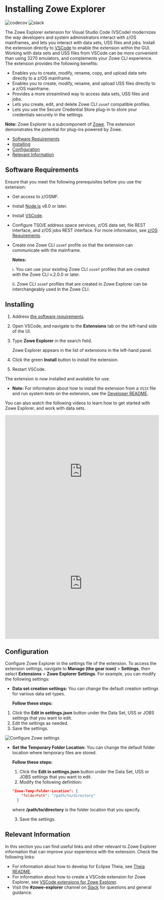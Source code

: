 # Installing Zowe Explorer

<img src="https://codecov.io/gh/zowe/vscode-extension-for-zowe/branch/master/graph/badge.svg" alt="codecov" scope="external"/>
<img src="https://img.shields.io/badge/chat-on%20Slack-blue" alt="slack" scope="external"/>

The Zowe Explorer extension for Visual Studio Code (VSCode) modernizes the way developers and system administrators interact with z/OS mainframes, and lets you interact with data sets, USS files and jobs. Install the extension directly to [VSCode](https://code.visualstudio.com/) to enable the extension within the GUI. Working with data sets and USS files from VSCode can be more convenient than using 3270 emulators, and complements your Zowe CLI experience. The extension provides the following benefits:

* Enables you to create, modify, rename, copy, and upload data sets directly to a z/OS mainframe.
* Enables you to create, modify, rename, and upload USS files directly to a z/OS mainframe.
* Provides a more streamlined way to access data sets, USS files and jobs.
* Lets you create, edit, and delete Zowe CLI `zosmf` compatible profiles.
* Lets you use the Secure Credential Store plug-in to store your credentials securely in the settings.

**Note:** Zowe Explorer is a subcomponent of [Zowe](https://zowe.org/home/). The extension demonstrates the potential for plug-ins powered by Zowe.

* [Software Requirements](#software-requirements)
* [Installing](#installing)
* [Configuration](#configuration)
* [Relevant Information](#relevant-information)

## Software Requirements

Ensure that you meet the following prerequisites before you use the extension:

* Get access to z/OSMF.
* Install [Node.js](https://nodejs.org/en/download/) v8.0 or later.
* Install [VSCode](https://code.visualstudio.com/).
* Configure TSO/E address space services, z/OS data set, file REST interface, and z/OS jobs REST interface. For more information, see [z/OS Requirements](https://docs.zowe.org/stable/user-guide/systemrequirements-zosmf#z-os-requirements).
* Create one Zowe CLI `zosmf` profile so that the extension can communicate with the mainframe.

   **Notes:**

   i. You can use your existing Zowe CLI `zosmf` profiles that are created with the Zowe CLI v.2.0.0 or later.

   ii. Zowe CLI `zosmf` profiles that are created in Zowe Explorer can be interchangeably used in the Zowe CLI.

## Installing

1. Address [the software requirements](#software-requirements).
2. Open VSCode, and navigate to the **Extensions** tab on the left-hand side of the UI.
3. Type **Zowe Explorer** in the search field.
  
   Zowe Explorer appears in the list of extensions in the left-hand panel.

4. Click the green **Install** button to install the extension.
5. Restart VSCode.

The extension is now installed and available for use.

* **Note:** For information about how to install the extension from a `VSIX` file and run system tests on the extension, see the [Developer README](https://github.com/zowe/vscode-extension-for-zowe/blob/master/docs/README.md).

You can also watch the following videos to learn how to get started with Zowe Explorer, and work with data sets.

<iframe class="embed-responsive-item" id="youtubeplayer" title="Getting Started with Zowe" type="text/html" width="100%" height="365" src="https://www.youtube.com/embed/G_WCsFZIWt4" frameborder="0" webkitallowfullscreen="true" mozallowfullscreen="true" allowfullscreen="true"> </iframe>

<iframe class="embed-responsive-item" id="youtubeplayer2" title="How to Work with Data Sets" type="text/html" width="100%" height="365" src="https://www.youtube.com/embed/X4oSHrI4oN4" frameborder="0" webkitallowfullscreen="true" mozallowfullscreen="true" allowfullscreen="true"> </iframe>

## Configuration

Configure Zowe Explorer in the settings file of the extension. To access the extension settings, navigate to **Manage (the gear icon)**  > **Settings**, then select **Extensions** > **Zowe Explorer Settings**. For example, you can modify the following settings:

* **Data set creation settings:** You can change the default creation settings for various data set types.

  **Follow these steps:**

1. Click the **Edit in settings.json** button under the Data Set, USS or JOBS settings that you want to edit.
2. Edit the settings as needed.
3. Save the settings.

<img src="pathname:///v1.28.x/images/ze/ZE-Configuration.gif" alt="Configure Zowe settings"/>

* **Set the Temporary Folder Location:** You can change the default folder location where temporary files are stored. 

    **Follow these steps:**

   1. Click the **Edit in settings.json** button under the Data Set, USS or JOBS settings that you want to edit.
   2. Modify the following definition:

    ```json
    "Zowe-Temp-Folder-Location": {
        "folderPath": "/path/to/directory"
      }
    ```

  where **/path/to/directory** is the folder location that you specify.
  
  3. Save the settings.

## Relevant Information

In this section you can find useful links and other relevant to Zowe Explorer information that can improve your experience with the extension. Check the following links:

* For information about how to develop for Eclipse Theia, see [Theia README](https://github.com/zowe/vscode-extension-for-zowe/blob/master/docs/README-Theia.md).
* For information about how to create a VSCode extension for Zowe Explorer, see [VSCode extensions for Zowe Explorer](https://github.com/zowe/vscode-extension-for-zowe/blob/master/docs/README-Extending.md).
* Visit the **#zowe-explorer** channel on [Slack](https://openmainframeproject.slack.com/) for questions and general guidance.

